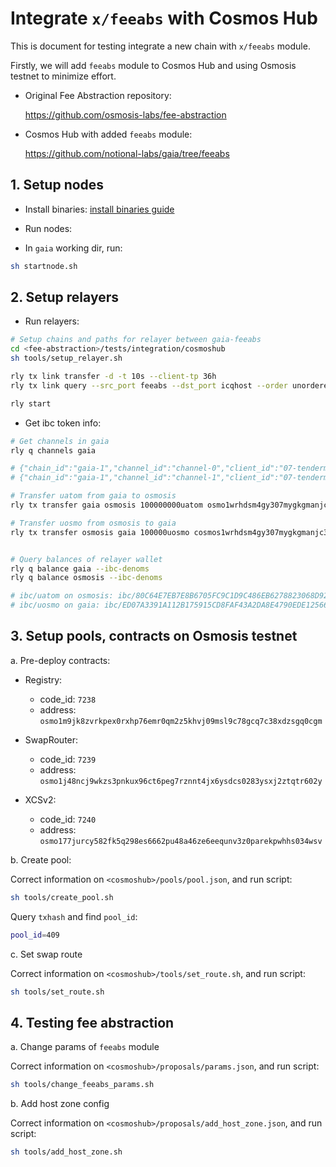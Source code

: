 # Integrate `x/feeabs` with Cosmos Hub

This is document for testing integrate a new chain with `x/feeabs` module.

Firstly, we will add `feeabs` module to Cosmos Hub and using Osmosis testnet to minimize effort.

* Original Fee Abstraction repository:

    <https://github.com/osmosis-labs/fee-abstraction>

* Cosmos Hub with added `feeabs` module:

    <https://github.com/notional-labs/gaia/tree/feeabs>

## 1. Setup nodes

* Install binaries: [install binaries guide](../README.md)

* Run nodes:
* In `gaia` working dir, run:

```bash
sh startnode.sh
```

## 2. Setup relayers

* Run relayers:

```bash
# Setup chains and paths for relayer between gaia-feeabs
cd <fee-abstraction>/tests/integration/cosmoshub
sh tools/setup_relayer.sh

rly tx link transfer -d -t 10s --client-tp 36h
rly tx link query --src_port feeabs --dst_port icqhost --order unordered --version icq-1 -d -t 10s --client-tp 36h

rly start
```

* Get ibc token info:

```bash
# Get channels in gaia
rly q channels gaia

# {"chain_id":"gaia-1","channel_id":"channel-0","client_id":"07-tendermint-0","connection_hops":["connection-0"],"counterparty":{"chain_id":"osmo-test-5","channel_id":"channel-6084","client_id":"07-tendermint-2545","connection_id":"connection-2390","port_id":"transfer"},"ordering":"ORDER_UNORDERED","port_id":"transfer","state":"STATE_OPEN","version":"ics20-1"}
# {"chain_id":"gaia-1","channel_id":"channel-1","client_id":"07-tendermint-0","connection_hops":["connection-1"],"counterparty":{"chain_id":"osmo-test-5","channel_id":"channel-6085","client_id":"07-tendermint-2545","connection_id":"connection-2391","port_id":"transfer"},"ordering":"ORDER_UNORDERED","port_id":"transfer","state":"STATE_OPEN","version":"ics20-1"}

# Transfer uatom from gaia to osmosis
rly tx transfer gaia osmosis 100000000uatom osmo1wrhdsm4gy307mygkgmanjc3r2g0ttuhnhkfp44 channel-0 --path transfer

# Transfer uosmo from osmosis to gaia
rly tx transfer osmosis gaia 100000uosmo cosmos1wrhdsm4gy307mygkgmanjc3r2g0ttuhnld63r8 channel-6084 --path transfer


# Query balances of relayer wallet
rly q balance gaia --ibc-denoms
rly q balance osmosis --ibc-denoms

# ibc/uatom on osmosis: ibc/80C64E7EB7E8B6705FC9C1D9C486EB6278823068D9224915B6A5DABDF03FB2D5
# ibc/uosmo on gaia: ibc/ED07A3391A112B175915CD8FAF43A2DA8E4790EDE12566649D0C2F97716B8518
```

## 3. Setup pools, contracts on Osmosis testnet

a. Pre-deploy contracts:

* Registry:

  * code_id: `7238`
  * address: `osmo1m9jk8zvrkpex0rxhp76emr0qm2z5khvj09msl9c78gcq7c38xdzsgq0cgm`

* SwapRouter:

  * code_id: `7239`
  * address: `osmo1j48ncj9wkzs3pnkux96ct6peg7rznnt4jx6ysdcs0283ysxj2ztqtr602y`

* XCSv2:
  * code_id: `7240`
  * address: `osmo177jurcy582fk5q298es6662pu48a46ze6eequnv3z0parekpwhhs034wsv`

b. Create pool:

Correct information on `<cosmoshub>/pools/pool.json`, and run script:

```bash
sh tools/create_pool.sh
```

Query `txhash` and find `pool_id`:

```bash
pool_id=409 
```

c. Set swap route

Correct information on `<cosmoshub>/tools/set_route.sh`, and run script:

```bash
sh tools/set_route.sh
```

## 4. Testing fee abstraction

a. Change params of `feeabs` module

Correct information on `<cosmoshub>/proposals/params.json`, and run script:

```bash
sh tools/change_feeabs_params.sh
```

b. Add host zone config

Correct information on `<cosmoshub>/proposals/add_host_zone.json`, and run script:

```bash
sh tools/add_host_zone.sh
```
